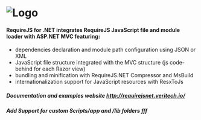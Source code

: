 ![Logo](https://github.com/vtfuture/RequireJSDotNet/blob/gh-pages/img/require-logo.png)
===============

#### RequireJS for .NET integrates RequireJS JavaScript file and module loader with ASP.NET MVC featuring:

* dependencies declaration and module path configuration using JSON or XML
* JavaScript file structure integrated with the MVC structure (js code-behind for each Razor view)
* bundling and minification with RequireJS.NET Compressor and MsBuild
* internationalization support for JavaScript resources with ResxToJs

##### Documentation and examples website http://requirejsnet.veritech.io/

##### Add Support for custom Scripts/app and /lib folders fff

